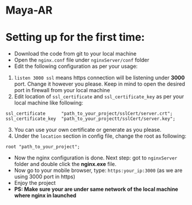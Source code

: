 # Maya-AR

# Setting up for the first time:
* Download the code from git to your local machine
* Open the `nginx.conf` file under `nginxServer/conf` folder
* Edit the following configuration as per your usage:

1. `listen 3000 ssl` means https connection will be listening under **3000** port. Change it however you please. Keep in mind to open the desired port in firewall from your local machine
2. Edit location of `ssl_certificate` and `ssl_certificate_key` as per your local machine like following:
```
ssl_certificate      "path_to_your_project/sslCert/server.crt";
ssl_certificate_key  "path_to_your_projectt/sslCert/server.key";
```
3. You can use your own certificate or generate as you please.
4. Under the `location` section in config file, change the root as following:
```
root "path_to_your_project";
```

* Now the nginx configuration is done. Next step: got to `nginxServer` folder and double click the **nginx.exe** file.
* Now go to your mobile browser, type: `https:your_ip:3000` (as we are using 3000 port in https)
* Enjoy the project
* **PS: Make sure your are under same network of the local machine where nginx in launched**
